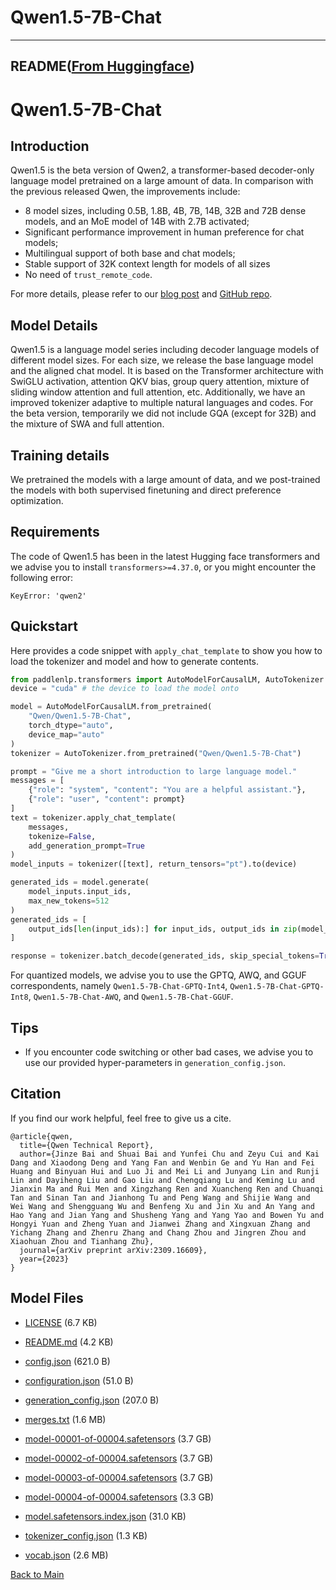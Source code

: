 
# Qwen1.5-7B-Chat
---


## README([From Huggingface](https://huggingface.co/Qwen/Qwen1.5-7B-Chat))



# Qwen1.5-7B-Chat


## Introduction

Qwen1.5 is the beta version of Qwen2, a transformer-based decoder-only language model pretrained on a large amount of data. In comparison with the previous released Qwen, the improvements include: 

* 8 model sizes, including 0.5B, 1.8B, 4B, 7B, 14B, 32B and 72B dense models, and an MoE model of 14B with 2.7B activated;
* Significant performance improvement in human preference for chat models;
* Multilingual support of both base and chat models;
* Stable support of 32K context length for models of all sizes
* No need of `trust_remote_code`.

For more details, please refer to our [blog post](https://qwenlm.github.io/blog/qwen1.5/) and [GitHub repo](https://github.com/QwenLM/Qwen1.5).
<br>

## Model Details
Qwen1.5 is a language model series including decoder language models of different model sizes. For each size, we release the base language model and the aligned chat model. It is based on the Transformer architecture with SwiGLU activation, attention QKV bias, group query attention, mixture of sliding window attention and full attention, etc. Additionally, we have an improved tokenizer adaptive to multiple natural languages and codes. For the beta version, temporarily we did not include GQA (except for 32B) and the mixture of SWA and full attention.

## Training details
We pretrained the models with a large amount of data, and we post-trained the models with both supervised finetuning and direct preference optimization. 

## Requirements
The code of Qwen1.5 has been in the latest Hugging face transformers and we advise you to install `transformers>=4.37.0`, or you might encounter the following error:
```
KeyError: 'qwen2'
```

## Quickstart

Here provides a code snippet with `apply_chat_template` to show you how to load the tokenizer and model and how to generate contents.

```python
from paddlenlp.transformers import AutoModelForCausalLM, AutoTokenizer
device = "cuda" # the device to load the model onto

model = AutoModelForCausalLM.from_pretrained(
    "Qwen/Qwen1.5-7B-Chat",
    torch_dtype="auto",
    device_map="auto"
)
tokenizer = AutoTokenizer.from_pretrained("Qwen/Qwen1.5-7B-Chat")

prompt = "Give me a short introduction to large language model."
messages = [
    {"role": "system", "content": "You are a helpful assistant."},
    {"role": "user", "content": prompt}
]
text = tokenizer.apply_chat_template(
    messages,
    tokenize=False,
    add_generation_prompt=True
)
model_inputs = tokenizer([text], return_tensors="pt").to(device)

generated_ids = model.generate(
    model_inputs.input_ids,
    max_new_tokens=512
)
generated_ids = [
    output_ids[len(input_ids):] for input_ids, output_ids in zip(model_inputs.input_ids, generated_ids)
]

response = tokenizer.batch_decode(generated_ids, skip_special_tokens=True)[0]
```

For quantized models, we advise you to use the GPTQ, AWQ, and GGUF correspondents, namely `Qwen1.5-7B-Chat-GPTQ-Int4`, `Qwen1.5-7B-Chat-GPTQ-Int8`, `Qwen1.5-7B-Chat-AWQ`, and `Qwen1.5-7B-Chat-GGUF`.


## Tips

* If you encounter code switching or other bad cases, we advise you to use our provided hyper-parameters in `generation_config.json`.


## Citation

If you find our work helpful, feel free to give us a cite.

```
@article{qwen,
  title={Qwen Technical Report},
  author={Jinze Bai and Shuai Bai and Yunfei Chu and Zeyu Cui and Kai Dang and Xiaodong Deng and Yang Fan and Wenbin Ge and Yu Han and Fei Huang and Binyuan Hui and Luo Ji and Mei Li and Junyang Lin and Runji Lin and Dayiheng Liu and Gao Liu and Chengqiang Lu and Keming Lu and Jianxin Ma and Rui Men and Xingzhang Ren and Xuancheng Ren and Chuanqi Tan and Sinan Tan and Jianhong Tu and Peng Wang and Shijie Wang and Wei Wang and Shengguang Wu and Benfeng Xu and Jin Xu and An Yang and Hao Yang and Jian Yang and Shusheng Yang and Yang Yao and Bowen Yu and Hongyi Yuan and Zheng Yuan and Jianwei Zhang and Xingxuan Zhang and Yichang Zhang and Zhenru Zhang and Chang Zhou and Jingren Zhou and Xiaohuan Zhou and Tianhang Zhu},
  journal={arXiv preprint arXiv:2309.16609},
  year={2023}
}
```



## Model Files

- [LICENSE](https://paddlenlp.bj.bcebos.com/models/community/Qwen/Qwen1.5-7B-Chat/LICENSE) (6.7 KB)

- [README.md](https://paddlenlp.bj.bcebos.com/models/community/Qwen/Qwen1.5-7B-Chat/README.md) (4.2 KB)

- [config.json](https://paddlenlp.bj.bcebos.com/models/community/Qwen/Qwen1.5-7B-Chat/config.json) (621.0 B)

- [configuration.json](https://paddlenlp.bj.bcebos.com/models/community/Qwen/Qwen1.5-7B-Chat/configuration.json) (51.0 B)

- [generation_config.json](https://paddlenlp.bj.bcebos.com/models/community/Qwen/Qwen1.5-7B-Chat/generation_config.json) (207.0 B)

- [merges.txt](https://paddlenlp.bj.bcebos.com/models/community/Qwen/Qwen1.5-7B-Chat/merges.txt) (1.6 MB)

- [model-00001-of-00004.safetensors](https://paddlenlp.bj.bcebos.com/models/community/Qwen/Qwen1.5-7B-Chat/model-00001-of-00004.safetensors) (3.7 GB)

- [model-00002-of-00004.safetensors](https://paddlenlp.bj.bcebos.com/models/community/Qwen/Qwen1.5-7B-Chat/model-00002-of-00004.safetensors) (3.7 GB)

- [model-00003-of-00004.safetensors](https://paddlenlp.bj.bcebos.com/models/community/Qwen/Qwen1.5-7B-Chat/model-00003-of-00004.safetensors) (3.7 GB)

- [model-00004-of-00004.safetensors](https://paddlenlp.bj.bcebos.com/models/community/Qwen/Qwen1.5-7B-Chat/model-00004-of-00004.safetensors) (3.3 GB)

- [model.safetensors.index.json](https://paddlenlp.bj.bcebos.com/models/community/Qwen/Qwen1.5-7B-Chat/model.safetensors.index.json) (31.0 KB)

- [tokenizer_config.json](https://paddlenlp.bj.bcebos.com/models/community/Qwen/Qwen1.5-7B-Chat/tokenizer_config.json) (1.3 KB)

- [vocab.json](https://paddlenlp.bj.bcebos.com/models/community/Qwen/Qwen1.5-7B-Chat/vocab.json) (2.6 MB)


[Back to Main](../../)